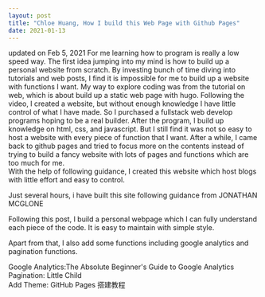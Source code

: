 ```yaml
---
layout: post
title: "Chloe Huang, How I build this Web Page with Github Pages"
date: 2021-01-13
---
```



updated on Feb 5, 2021
For me learning how to program is really a low speed way. The first idea jumping into my mind is how to build up a personal website from scratch. By investing bunch of time diving into tutorials and web posts, I find it is impossible for me to build up a website with functions I want. My way to explore coding was from the tutorial on web, which is about build up a static web page with hugo. Following the video, I created a website, but without enough knowledge I have little control of what I have made. So I purchased a fullstack web develop programs hoping to be a real builder. After the program, I build up knowledge on html, css, and javascript. But I still find it was not so easy to host a website with every piece of function that I want. After a while, I came back to github pages and tried to focus more on the contents instead of trying to build a fancy website with lots of pages and functions which are too much for me. </br>
With the help of following guidance, I created this website which host blogs with little effort and easy to control.</br>

Just several hours, i have built this site following guidance from <a src="http://jmcglone.com/guides/github-pages/">JONATHAN MCGLONE</a></br>

Following this post, I build a personal webpage which I can fully understand each piece of the code. It is easy to maintain with simple style.</br>

Apart from that, I also add some functions including google analytics and pagination functions. 

Google Analytics:<a scr="https://moz.com/blog/absolute-beginners-guide-to-google-analytics">The Absolute Beginner's Guide to Google Analytics</a></br>
Pagination: <a src="http://albertbamboo.cn/jekyll/docs/2018/02/17/jekyll-pagination.html#pagination_layout">Little Child</a></br>
Add Theme: <a src="https://sspai.com/post/54608">GitHub Pages 搭建教程</a></br>
